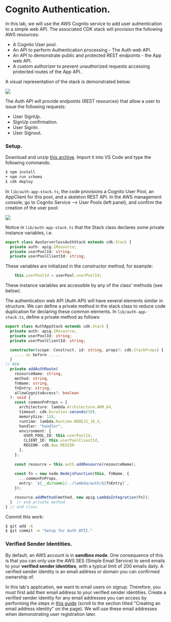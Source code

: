 # Cognito Authentication.

In this lab, we will use the AWS Cognito service to add user authentication to a simple web API. The associated CDK stack will provision the following AWS resources:

+ A Cognito User pool.
+ An API to perform Authentication processing - The Auth web API.
+ An API to demonstrate public and protected REST endpoints - the App web API.
+ A custom authorizer to prevent unauthorized requests accessing protected routes of the App API..

A visual representation of the stack is demonstrated below:

![][arch]

The Auth API will provide endpoints (REST resources) that allow a user to issue the following requests:

+ User SignUp.
+ SignUp confirmation.
+ User SignIn.
+ User Signout.

### Setup.

Download and unzip [this archive][start]. Import it into VS Code and type the following commands:

~~~bash
$ npm install
+ npm run schema
£ cdk deploy
~~~
In `lib/auth-app-stack.ts`, the code provisions a Cognito User Pool, an AppClient for this pool, and a skeleton REST API. In the AWS management console, go to Cognito Service --> User Pools (left panel), and confirm the creation of the user pool:

![][userpool]

Notice in `lib/auth-app-stack.ts` that the Stack class declares some private instance variables, i.e.
~~~ts
export class AwsServerlessAuthStack extends cdk.Stack {
  private auth: apig.IResource;
  private userPoolId: string;
  private userPoolClientId: string;
~~~
These variables are initialized in the constructor method, for example:
~~~ts
    this.userPoolId = userPool.userPoolId;
~~~
These instance variables are accessible by any of the class' methods (see below). 

The authentication web API (Auth API) will have several elements similar in structure. We can define a private method in the stack class to reduce code duplication for declaring these common elements. In `lib/auth-app-stack.ts`, define a private method as follows:
~~~ts
export class AuthAppStack extends cdk.Stack {
  private auth: apig.IResource;
  private userPoolId: string;
  private userPoolClientId: string;

  constructor(scope: Construct, id: string, props?: cdk.StackProps) {
    .... as before .....
  }
// NEW
  private addAuthRoute(
    resourceName: string,
    method: string,
    fnName: string,
    fnEntry: string,
    allowCognitoAccess?: boolean
  ): void {
    const commonFnProps = {
      architecture: lambda.Architecture.ARM_64,
      timeout: cdk.Duration.seconds(10),
      memorySize: 128,
      runtime: lambda.Runtime.NODEJS_18_X,
      handler: "handler",
      environment: {
        USER_POOL_ID: this.userPoolId,
        CLIENT_ID: this.userPoolClientId,
        REGION: cdk.Aws.REGION
      },
    };
    
    const resource = this.auth.addResource(resourceName);
    
    const fn = new node.NodejsFunction(this, fnName, {
      ...commonFnProps,
      entry: `${__dirname}/../lambda/auth/${fnEntry}`,
    });

    resource.addMethod(method, new apig.LambdaIntegration(fn));
  }  // end private method
} // end class
~~~

Commit this work:
~~~bash
$ git add -A
$ git commit -m "Setup for Auth APII."
~~~

### Verified Sender Identities.

By default, an AWS account is in __sandbox mode__. One consequence of this is that you can only use the AWS SES (Simple Email Service) to send emails to your __verified sender identities__, with a typical limit of 200 emails daily. A verified sender identity is an email address or domain you can confirmed ownership of. 

In this lab's application, we want to email users on signup. Therefore, you must first add their email address to your verified sender identities. Create a verified sender identity for any email addresses you can access by performing the steps in [this guide][vsi] (scroll to the section titled "Creating an email address identity" on the page). We will use these email addresses when demonstrating user registration later.

[arch]: ./img/arch.png
[start]: ./img/start.zip
[userpool]: ./img/userpool.png
[vsi]: https://docs.aws.amazon.com/ses/latest/dg/creating-identities.html#verify-email-addresses-procedure